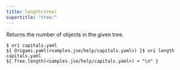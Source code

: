 ```yaml
---
title: length(tree)
supertitle: "tree:"
---
```


Returns the number of objects in the given tree.

```console
$ ori capitals.yaml
${ Origami.yaml(<samples.jse/help/capitals.yaml>) }$ ori length capitals.yaml
${ Tree.length(<samples.jse/help/capitals.yaml>) + "\n" }
```
